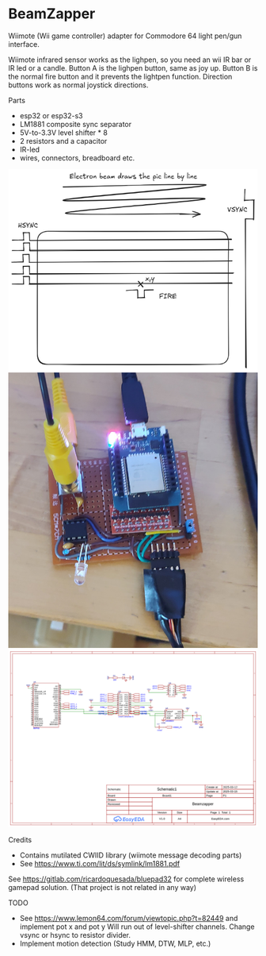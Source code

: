 # BeamZapper

Wiimote (Wii game controller) adapter for Commodore 64 light pen/gun interface.

Wiimote infrared sensor works as the lighpen, so you need an wii IR bar or IR led or a candle.
Button A is the lighpen button, same as joy up.
Button B is the normal fire button and it prevents the lightpen function.
Direction buttons work as normal joystick directions.

Parts
 * esp32 or esp32-s3
 * LM1881 composite sync separator
 * 5V-to-3.3V level shifter * 8
 * 2 resistors and a capacitor
 * IR-led
 * wires, connectors, breadboard etc.

![Principle](img/principle.png)
![Prototype](img/prototype.jpg)
![Schema](img/SCH_Schematic1_1-P1_2025-03-15.png)

Credits
 * Contains mutilated CWIID library (wiimote message decoding parts)
 * See https://www.ti.com/lit/ds/symlink/lm1881.pdf

See https://gitlab.com/ricardoquesada/bluepad32 for complete wireless gamepad solution.
(That project is not related in any way)

TODO
 * See https://www.lemon64.com/forum/viewtopic.php?t=82449 and implement pot x and pot y
   Will run out of level-shifter channels. Change vsync or hsync to resistor divider.
 * Implement motion detection (Study HMM, DTW, MLP, etc.)